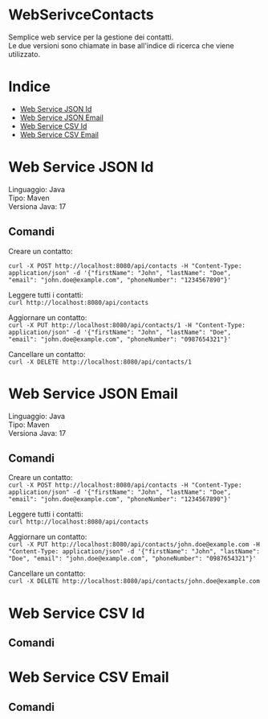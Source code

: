 # WebSerivceContacts
Semplice web service per la gestione dei contatti.  
Le due versioni sono chiamate in base all'indice di ricerca che viene utilizzato.

# Indice  
- [Web Service JSON Id](#Web-service-JSON-Id)
- [Web Service JSON Email](#Web-service-JSON-Email)
- [Web Service CSV Id](#Web-service-CSV-Id)
- [Web Service CSV Email](#Web-service-CSV-Email)


# Web Service JSON Id
Linguaggio: Java  
Tipo: Maven  
Versiona Java: 17  

## Comandi
Creare un contatto:  
```
curl -X POST http://localhost:8080/api/contacts -H "Content-Type: application/json" -d '{"firstName": "John", "lastName": "Doe", "email": "john.doe@example.com", "phoneNumber": "1234567890"}'
```

Leggere tutti i contatti:  
```curl http://localhost:8080/api/contacts```

Aggiornare un contatto:  
```curl -X PUT http://localhost:8080/api/contacts/1 -H "Content-Type: application/json" -d '{"firstName": "John", "lastName": "Doe", "email": "john.doe@example.com", "phoneNumber": "0987654321"}'```

Cancellare un contatto:  
```curl -X DELETE http://localhost:8080/api/contacts/1```


# Web Service JSON Email
Linguaggio: Java  
Tipo: Maven  
Versiona Java: 17  

## Comandi
Creare un contatto:  
```curl -X POST http://localhost:8080/api/contacts -H "Content-Type: application/json" -d '{"firstName": "John", "lastName": "Doe", "email": "john.doe@example.com", "phoneNumber": "1234567890"}'```

Leggere tutti i contatti:  
```curl http://localhost:8080/api/contacts```

Aggiornare un contatto:  
```curl -X PUT http://localhost:8080/api/contacts/john.doe@example.com -H "Content-Type: application/json" -d '{"firstName": "John", "lastName": "Doe", "email": "john.doe@example.com", "phoneNumber": "0987654321"}'```

Cancellare un contatto:  
```curl -X DELETE http://localhost:8080/api/contacts/john.doe@example.com```

# Web Service CSV Id
## Comandi
# Web Service CSV Email
## Comandi

